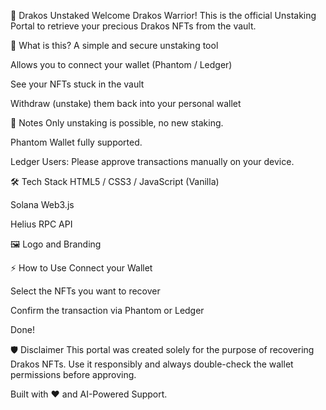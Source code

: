 🐉 Drakos Unstaked
Welcome Drakos Warrior!
This is the official Unstaking Portal to retrieve your precious Drakos NFTs from the vault.

🚀 What is this?
A simple and secure unstaking tool

Allows you to connect your wallet (Phantom / Ledger)

See your NFTs stuck in the vault

Withdraw (unstake) them back into your personal wallet

📜 Notes
Only unstaking is possible, no new staking.

Phantom Wallet fully supported.

Ledger Users: Please approve transactions manually on your device.

🛠 Tech Stack
HTML5 / CSS3 / JavaScript (Vanilla)

Solana Web3.js

Helius RPC API

🖼️ Logo and Branding


⚡ How to Use
Connect your Wallet

Select the NFTs you want to recover

Confirm the transaction via Phantom or Ledger

Done!

🛡️ Disclaimer
This portal was created solely for the purpose of recovering Drakos NFTs. Use it responsibly and always double-check the wallet permissions before approving.

Built with ❤️ and AI-Powered Support.
